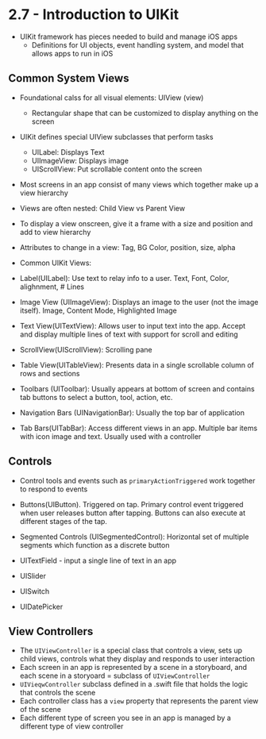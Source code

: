 # 2.7 - Introduction to UIKit

- UIKit framework has pieces needed to build and manage iOS apps
  - Definitions for UI objects, event handling system, and model that allows apps to run in iOS

## Common System Views

- Foundational calss for all visual elements: UIView (view)
  - Rectangular shape that can be customized to display anything on the screen
- UIKit defines special UIView subclasses that perform tasks
  - UILabel: Displays Text
  - UIImageView: Displays image
  - UIScrollView: Put scrollable content onto the screen
- Most screens in an app consist of many views which together make up a view hierarchy
- Views are often nested: Child View vs Parent View
- To display a view onscreen, give it a frame with a size and position and add to view hierarchy
- Attributes to change in a view: Tag, BG Color, position, size, alpha
- Common UIKit Views:

- Label(UILabel): Use text to relay info to a user. Text, Font, Color, alighnment, # Lines
- Image View (UIImageView): Displays an image to the user (not the image itself). Image, Content Mode, Highlighted Image
- Text View(UITextView): Allows user to input text into the app. Accept and display multiple lines of text with support for scroll and editing
- ScrollView(UIScrollView): Scrolling pane
- Table View(UITableView): Presents data in a single scrollable column of rows and sections
- Toolbars (UIToolbar): Usually appears at bottom of screen and contains tab buttons to select a button, tool, action, etc.
- Navigation Bars (UINavigationBar): Usually the top bar of application
- Tab Bars(UITabBar): Access different views in an app. Multiple bar items with icon image and text. Usually used with a controller

## Controls

- Control tools and events such as `primaryActionTriggered` work together to respond to events

- Buttons(UIButton). Triggered on tap. Primary control event triggered when user releases button after tapping. Buttons can also execute at different stages of the tap.
- Segmented Controls (UISegmentedControl): Horizontal set of multiple segments which function as a discrete button
- UITextField - input a single line of text in an app
- UISlider
- UISwitch
- UIDatePicker

## View Controllers

- The `UIViewController` is a special class that controls a view, sets up child views, controls what they display and responds to user interaction
- Each screen in an app is represented by a scene in a storyboard, and each scene in a storyoard = subclass of `UIViewController`
- `UIVieqwController` subclass defined in a .swift file that holds the logic that controls the scene
- Each controller class has a `view` property that represents the parent view of the scene
- Each different type of screen you see in an app is managed by a different type of view controller
